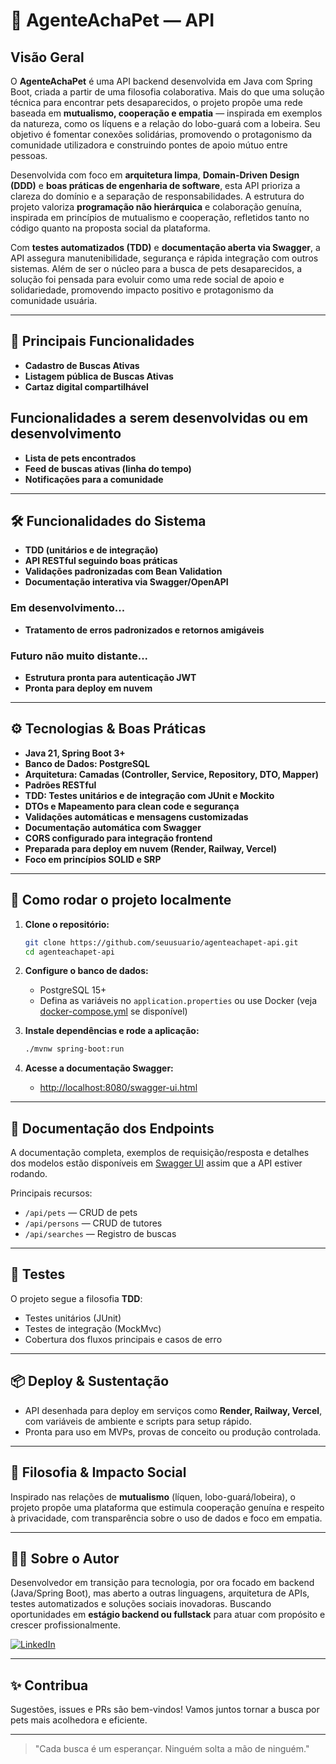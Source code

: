 # 🧭 AgenteAchaPet — API

## Visão Geral

O **AgenteAchaPet** é uma API backend desenvolvida em Java com Spring Boot, criada a partir de uma filosofia colaborativa. Mais do que uma solução técnica para encontrar pets desaparecidos, o projeto propõe uma rede baseada em **mutualismo, cooperação e empatia** — inspirada em exemplos da natureza, como os líquens e a relação do lobo-guará com a lobeira. Seu objetivo é fomentar conexões solidárias, promovendo o protagonismo da comunidade utilizadora e construindo pontes de apoio mútuo entre pessoas.

Desenvolvida com foco em **arquitetura limpa**, **Domain-Driven Design (DDD)** e **boas práticas de engenharia de software**, esta API prioriza a clareza do domínio e a separação de responsabilidades. A estrutura do projeto valoriza **programação não hierárquica** e colaboração genuína, inspirada em princípios de mutualismo e cooperação, refletidos tanto no código quanto na proposta social da plataforma.

Com **testes automatizados (TDD)** e **documentação aberta via Swagger**, a API assegura manutenibilidade, segurança e rápida integração com outros sistemas. Além de ser o núcleo para a busca de pets desaparecidos, a solução foi pensada para evoluir como uma rede social de apoio e solidariedade, promovendo impacto positivo e protagonismo da comunidade usuária.

---

## 📌 Principais Funcionalidades

* **Cadastro de Buscas Ativas**
* **Listagem pública de Buscas Ativas**
* **Cartaz digital compartilhável**


## Funcionalidades a serem desenvolvidas ou em desenvolvimento
* **Lista de pets encontrados**
* **Feed de buscas ativas (linha do tempo)**
* **Notificações para a comunidade**

---

## 🛠️ Funcionalidades do Sistema

* **TDD (unitários e de integração)**
* **API RESTful seguindo boas práticas**
* **Validações padronizadas com Bean Validation**
* **Documentação interativa via Swagger/OpenAPI**

### Em desenvolvimento...
* **Tratamento de erros padronizados e retornos amigáveis**

### Futuro não muito distante... 
* **Estrutura pronta para autenticação JWT**
* **Pronta para deploy em nuvem**

---

## ⚙️ Tecnologias & Boas Práticas

* **Java 21, Spring Boot 3+**
* **Banco de Dados: PostgreSQL**
* **Arquitetura: Camadas (Controller, Service, Repository, DTO, Mapper)**
* **Padrões RESTful**
* **TDD: Testes unitários e de integração com JUnit e Mockito**
* **DTOs e Mapeamento para clean code e segurança**
* **Validações automáticas e mensagens customizadas**
* **Documentação automática com Swagger**
* **CORS configurado para integração frontend**
* **Preparada para deploy em nuvem (Render, Railway, Vercel)**
* **Foco em princípios SOLID e SRP**

---

## 🚀 Como rodar o projeto localmente

1. **Clone o repositório:**

   ```bash
   git clone https://github.com/seuusuario/agenteachapet-api.git
   cd agenteachapet-api
   ```

2. **Configure o banco de dados:**

   * PostgreSQL 15+
   * Defina as variáveis no `application.properties` ou use Docker (veja [docker-compose.yml](./docker-compose.yml) se disponível)

3. **Instale dependências e rode a aplicação:**

   ```bash
   ./mvnw spring-boot:run
   ```

4. **Acesse a documentação Swagger:**

   * [http://localhost:8080/swagger-ui.html](http://localhost:8080/swagger-ui.html)

---

## 📑 Documentação dos Endpoints

A documentação completa, exemplos de requisição/resposta e detalhes dos modelos estão disponíveis em [Swagger UI](http://localhost:8080/swagger-ui.html) assim que a API estiver rodando.

Principais recursos:

* `/api/pets` — CRUD de pets
* `/api/persons` — CRUD de tutores
* `/api/searches` — Registro de buscas

---

## 🧪 Testes

O projeto segue a filosofia **TDD**:

* Testes unitários (JUnit)
* Testes de integração (MockMvc)
* Cobertura dos fluxos principais e casos de erro

---

## 📦 Deploy & Sustentação

* API desenhada para deploy em serviços como **Render, Railway, Vercel**, com variáveis de ambiente e scripts para setup rápido.
* Pronta para uso em MVPs, provas de conceito ou produção controlada.

---

## 🤝 Filosofia & Impacto Social

Inspirado nas relações de **mutualismo** (líquen, lobo-guará/lobeira), o projeto propõe uma plataforma que estimula cooperação genuína e respeito à privacidade, com transparência sobre o uso de dados e foco em empatia.

---

## 👨‍💻 Sobre o Autor

Desenvolvedor em transição para tecnologia, por ora focado em backend (Java/Spring Boot), mas aberto a outras linguagens, arquitetura de APIs, testes automatizados e soluções sociais inovadoras.
Buscando oportunidades em **estágio backend ou fullstack** para atuar com propósito e crescer profissionalmente.

[![LinkedIn](https://img.shields.io/badge/LinkedIn-Perfil-blue)](https://www.linkedin.com/in/seu-perfil/)

---

## ✨ Contribua

Sugestões, issues e PRs são bem-vindos!
Vamos juntos tornar a busca por pets mais acolhedora e eficiente.

---

> "Cada busca é um esperançar. Ninguém solta a mão de ninguém."

